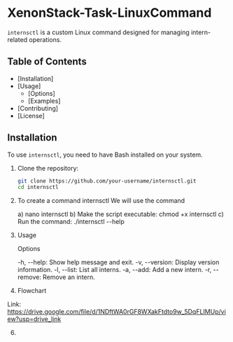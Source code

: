 # XenonStack-Task-LinuxCommand

`internsctl` is a custom Linux command designed for managing intern-related operations.

## Table of Contents

- [Installation]
- [Usage]
  - [Options]
  - [Examples]
- [Contributing]
- [License]

## Installation

To use `internsctl`, you need to have Bash installed on your system.

1. Clone the repository:

   ```bash
   git clone https://github.com/your-username/internsctl.git
   cd internsctl

2. To create a command internsctl We will use the command

   a) nano internsctl
   b) Make the script executable:
      chmod +x internsctl
   c) Run the command:
      ./internsctl --help

3. Usage

   Options

   -h, --help: Show help message and exit.
   -v, --version: Display version information.
   -l, --list: List all interns.
   -a, --add: Add a new intern.
   -r, --remove: Remove an intern.

4. Flowchart

  Link: https://drive.google.com/file/d/1NDftWA0rGF8WXakFtdto9w_5DqFLIMUp/view?usp=drive_link

  


      



   

6. 

   
